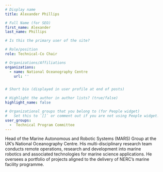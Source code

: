 ```yaml
---
# Display name
title: Alexander Phillips

# Full Name (for SEO)
first_name: Alexander
last_name: Phillips

# Is this the primary user of the site?

# Role/position
role: Technical-Co Chair

# Organizations/Affiliations
organizations:
  - name: National Oceanography Centre
    url: ''


# Short bio (displayed in user profile at end of posts)

# Highlight the author in author lists? (true/false)
highlight_name: false

# Organizational groups that you belong to (for People widget)
#   Set this to `[]` or comment out if you are not using People widget.
user_groups:
  -  Technical Program Committee
---
```


Head of the Marine Autonomous and Robotic Systems (MARS) Group at the UK’s National Oceanography Centre. His multi-disciplinary research team conducts remote operations, research and development into marine robotics and associated technologies for marine science applications. He oversees a portfolio of projects   aligned to the delivery of NERC’s marine facility programme.   

